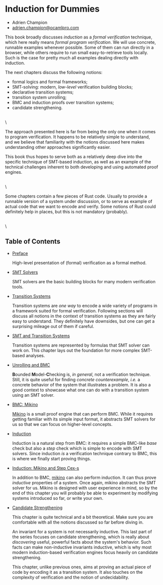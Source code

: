 # Induction for Dummies

- Adrien Champion
- <adrien.champion@ocamlpro.com>

This book broadly discusses *induction* as a *formal verification* technique, which here really
means *formal program verification*. We will use concrete, runnable examples whenever possible.
Some of them can run directly in a browser, while others require to run small easy-to-retrieve
tools locally. Such is the case for pretty much all examples dealing directly with induction.

The next chapters discuss the following notions:

- formal logics and formal frameworks;
- SMT-solving: modern, *low-level* verification building blocks;
- declarative transition systems;
- transition system unrolling;
- BMC and induction proofs over transition systems;
- candidate strengthening.

\
\

The approach presented here is far from being the only one when it comes to program verification.
It happens to be relatively simple to understand, and we believe that familiarity with the notions
discussed here makes understanding other approaches significantly easier.

This book thus hopes to serve both as a relatively deep dive into the specific technique of
SMT-based induction, as well as an example of the technical challenges inherent to both developing
and using automated proof engines.

\
\

Some chapters contain a few pieces of Rust code. Usually to provide a runnable version of a system
under discussion, or to serve as example of actual code that we want to encode and verify. Some
notions of Rust could definitely help in places, but this is not mandatory (probably).

\
\

## Table of Contents

- [Preface](./preface)

    High-level presentation of (formal) verification as a formal method.

- [SMT Solvers](./smt)

    SMT solvers are the basic building blocks for many modern verification tools.

- [Transition Systems](./trans)

    Transition systems are *one way* to encode a wide variety of programs in a framework suited for
    formal verification. Following sections will discuss all notions in the context of transition
    systems as they are fairly easy to understand. They definitely have downsides, but one can get a
    surprising mileage out of them if careful.

- [SMT and Transition Systems](./trans_smt)

    Transition systems are represented by formulas that SMT solver can work on. This chapter lays
    out the foundation for more complex SMT-based analyses.

- [Unrolling and BMC](./bmc)

    **B**ounded **M**odel-**C**hecking is, *in general*, not a verification technique. Still, it is
    quite useful for finding *concrete counterexample*, *i.e.* a concrete behavior of the system
    that illustrates a problem. It is also a good context to showcase what one can do with a
    transition system using an SMT solver.

- [BMC: Mikino](./mikino_bmc)

    [Mikino][mikino] is a small proof engine that can perform BMC. While it requires getting
    familiar with its simple input format, it abstracts SMT solvers for us so that we can focus on
    higher-level concepts.

- [Induction](./induction)

    Induction is a natural step from BMC: it requires a simple BMC-like *base* check but also a
    *step* check which is simple to encode with SMT solvers. Since induction *is* a verification
    technique contrary to BMC, this is where we finally start proving things.

- [Induction: Mikino and Step Cex-s](./mikino_induction)

    In addition to BMC, [mikino] can also perform induction. It can thus prove *inductive*
    properties of a system. Once again, mikino abstracts the SMT solver for us. Mikino is designed
    with user experience in mind, so by the end of this chapter you will probably be able to
    experiment by modifying systems introduced so far, or write your own.

- [Candidate Strengthening](./strength)

    This chapter is quite technical and a bit theoretical. Make sure you are comfortable with all
    the notions discussed so far before diving in.

    An invariant for a system is not necessarily inductive. This last part of the series focuses on
    candidate strengthening, which is really about *discovering* useful, powerful facts about the
    system's behavior. Such facts can make non-inductive invariants inductive, which is why most
    modern induction-based verification engines focus heavily on candidate strengthening.

    This chapter, unlike previous ones, aims at proving an actual piece of code by encoding it as a
    transition system. It also touches on the complexity of verification and the notion of
    undecidability.

[mikino]: https://github.com/OCamlPro/mikino_bin (Mikino on github)
